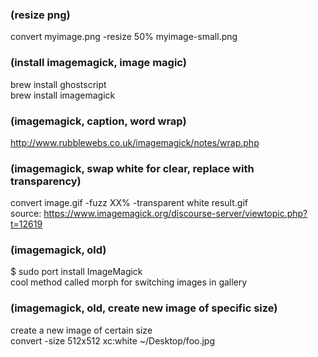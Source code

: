 ### (resize png)  
convert myimage.png -resize 50% myimage-small.png  
  
### (install imagemagick, image magic)  
brew install ghostscript  
brew install imagemagick  
  
### (imagemagick, caption, word wrap)  
http://www.rubblewebs.co.uk/imagemagick/notes/wrap.php  
  
### (imagemagick, swap white for clear, replace with transparency)  
convert image.gif -fuzz XX% -transparent white result.gif  
source: https://www.imagemagick.org/discourse-server/viewtopic.php?t=12619  
  
### (imagemagick, old)  
$ sudo port install ImageMagick  
cool method called morph for switching images in gallery  
  
### (imagemagick, old, create new image of specific size)  
create a new image of certain size  
convert -size 512x512 xc:white ~/Desktop/foo.jpg  

